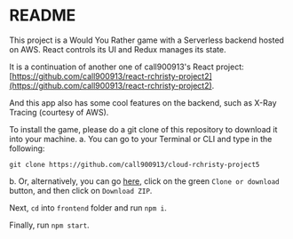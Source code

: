 # README

This project is a Would You Rather game with a Serverless backend hosted on AWS. React controls its UI and Redux manages its state.

It is a continuation of another one of call900913's React project: [https://github.com/call900913/react-rchristy-project2](https://github.com/call900913/react-rchristy-project2).

And this app also has some cool features on the backend, such as X-Ray Tracing (courtesy of AWS).

To install the game, please do a git clone of this repository to download it into your machine.
a. You can go to your Terminal or CLI and type in the following:
```
git clone https://github.com/call900913/cloud-rchristy-project5
```

b. Or, alternatively, you can go [here](https://github.com/call900913/cloud-rchristy-project5), click on the green `Clone or download` button, and then click on `Download ZIP`.

Next, `cd` into `frontend` folder and run `npm i`.

Finally, run `npm start`.
